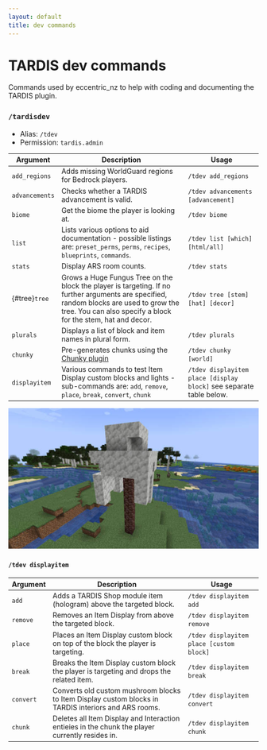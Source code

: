 ```yaml
---
layout: default
title: dev commands
---
```


# TARDIS dev commands

Commands used by eccentric_nz to help with coding and documenting the TARDIS plugin.

### `/tardisdev`

* Alias: `/tdev`
* Permission: `tardis.admin`

| Argument       | Description                                                                                                                                                                                              | Usage                              |
|----------------|----------------------------------------------------------------------------------------------------------------------------------------------------------------------------------------------------------|------------------------------------|
| `add_regions`  | Adds missing WorldGuard regions for Bedrock players.                                                                                                                                                     | `/tdev add_regions`                |
| `advancements` | Checks whether a TARDIS advancement is valid.                                                                                                                                                            | `/tdev advancements [advancement]` |
| `biome`        | Get the biome the player is looking at.                                                                                                                                                                  | `/tdev biome`                      |
| `list`         | Lists various options to aid documentation - possible listings are: `preset_perms`, `perms`, `recipes`, `blueprints`, `commands`.                                                                        | `/tdev list [which] [html/all]`    |
| `stats`        | Display ARS room counts.                                                                                                                                                                                 | `/tdev stats`                      |
| {#tree}`tree`  | Grows a Huge Fungus Tree on the block the player is targeting. If no further arguments are specified, random blocks are used to grow the tree. You can also specify a block for the stem, hat and decor. | `/tdev tree [stem] [hat] [decor]`  |
| `plurals`      | Displays a list of block and item names in plural form.                                                                                                                                                  | `/tdev plurals`                    |
| `chunky`       | Pre-generates chunks using the [Chunky plugin](https://www.spigotmc.org/resources/chunky.81534/)                                                                                                         | `/tdev chunky [world]`             |
| `displayitem`   | Various commands to test Item Display custom blocks and lights - sub-commands are: `add`, `remove`, `place`, `break`, `convert`, `chunk` | `/tdev displayitem place [display block]` see separate table below.

![Custom tree](images/docs/tree.jpg)

#### `/tdev displayitem`

| Argument     | Description                                                                                                                        | Usage                                    |
| ------------ | ---------------------------------------------------------------------------------------------------------------------------------- | ---------------------------------------- |
| `add`        | Adds a TARDIS Shop module item (hologram) above the targeted block.                                                                | `/tdev displayitem add`                  |
| `remove`     | Removes an Item Display from above the targeted block.                                                                             | `/tdev displayitem remove`               |
| `place`      | Places an Item Display custom block on top of the block the player is targeting.                                                   | `/tdev displayitem place [custom block]` |
| `break`      | Breaks the Item Display custom block the player is targeting and drops the related item.                                           | `/tdev displayitem break`                |
| `convert`    | Converts old custom mushroom blocks to Item Display custom blocks in TARDIS interiors and ARS rooms.                               | `/tdev displayitem convert`              |
| `chunk`      | Deletes all Item Display and Interaction entieies in the chunk the player currently resides in.                                    | `/tdev displayitem chunk`                |
